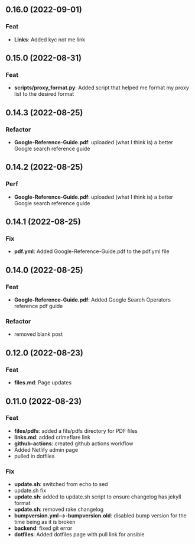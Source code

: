 ## 0.16.0 (2022-09-01)

### Feat

- **Links**: Added kyc not me link

## 0.15.0 (2022-08-31)

### Feat

- **scripts/proxy_format.py**: Added script that helped me format my proxy list to the desired format

## 0.14.3 (2022-08-25)

### Refactor

- **Google-Reference-Guide.pdf**: uploaded (what I think is) a better Google search reference guide

## 0.14.2 (2022-08-25)

### Perf

- **Google-Reference-Guide.pdf**: uploaded (what I think is) a better Google search reference guide

## 0.14.1 (2022-08-25)

### Fix

- **pdf.yml**: Added Google-Reference-Guide.pdf to the pdf.yml file

## 0.14.0 (2022-08-25)

### Feat

- **Google-Reference-Guide.pdf**: Added Google Search Operators reference pdf guide

### Refactor

- removed blank post

## 0.12.0 (2022-08-23)

### Feat

- **files.md**: Page updates

## 0.11.0 (2022-08-23)

### Feat

- **files/pdfs**: added a fils/pdfs directory for PDF files
- **links.md**: added crimeflare link
- **github-actions**: created github actions workflow
- Added Netlify admin page
- pulled in dotfiles

### Fix

- **update.sh**: switched from echo to sed
- update.sh fix
- **update.sh**: added to update.sh script to ensure changelog has jekyll format
- **update.sh**: removed rake changelog
- **bumpversion.yml-->-bumpversion.old**: disabled bump version for the time being as it is broken
- **backend**: fixed git error
- **dotfiles**: Added dotfiles page with pull link for ansible

